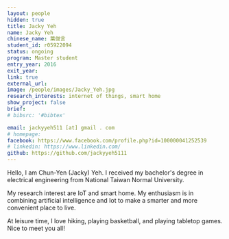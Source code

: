 ```yaml
---
layout: people
hidden: true
title: Jacky Yeh
name: Jacky Yeh
chinese_name: 葉俊言
student_id: r05922094
status: ongoing
program: Master student
entry_year: 2016
exit_year: 
link: true
external_url:
image: /people/images/Jacky_Yeh.jpg
research_interests: internet of things, smart home
show_project: false
brief:
# bibsrc: '#bibtex'

email: jackyyeh511 [at] gmail . com
# homepage: 
facebook: https://www.facebook.com/profile.php?id=100000041252539
# linkedin: https://www.linkedin.com/
github: https://github.com/jackyyeh5111
---
```


Hello, I am Chun-Yen (Jacky) Yeh. I received my bachelor's degree in electrical engineering from National Taiwan Normal University. 

My research interest are IoT and smart home. My enthusiasm is in combining artificial intelligence and Iot to make a smarter and more convenient place to live. 

At leisure time, I love hiking, playing basketball, and playing tabletop games. Nice to meet you all!
